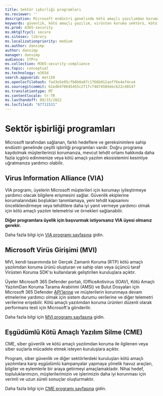 ```yaml
---
title: Sektör işbirliği programları
ms.reviewer: ''
description: Microsoft endüstri genelinde kötü amaçlı yazılımdan koruma - Virus Information Alliance (VIA), Microsoft Virüs Girişimi (MVI) ve Eşgüdümlü Kötü Amaçlı Yazılım Silme (CME) ile ilgili çeşitli işbirliğine dayalı programlar vardır
keywords: güvenlik, kötü amaçlı yazılım, virüsten koruma sektörü, kötü amaçlı yazılımdan koruma Sektörü, işbirliği programları, alliances, Virus Information Alliance, Microsoft Virüs Girişimi, Eşgüdümlü Kötü Amaçlı Yazılım Silme, WDSI, MMPC, Microsoft Kötü Amaçlı Yazılımdan Koruma Merkezi, ortaklıklar
ms.prod: m365-security
ms.mktglfcycl: secure
ms.sitesec: library
ms.localizationpriority: medium
ms.author: dansimp
author: dansimp
manager: dansimp
audience: ITPro
ms.collection: M365-security-compliance
ms.topic: conceptual
ms.technology: m365d
search.appverid: met150
ms.openlocfilehash: fad3e5e95cfb8b0a07c1766b912aeff6e4ef4ca4
ms.sourcegitcommit: b1ed6470645455c2f1fcf467450debc622c40147
ms.translationtype: MT
ms.contentlocale: tr-TR
ms.lasthandoff: 09/15/2022
ms.locfileid: "67711531"
---
```

# <a name="industry-collaboration-programs"></a>Sektör işbirliği programları

Microsoft tarafından sağlanan, farklı hedeflere ve gereksinimlere sahip endüstri genelinde çeşitli işbirliği programları vardır. Doğru programa kaydolmak müşterilerinizi korumanıza, mevcut tehdit ortamı hakkında daha fazla içgörü edinmenize veya kötü amaçlı yazılım ekosistemini kesintiye uğratmanıza yardımcı olabilir.

## <a name="virus-information-alliance-via"></a>Virus Information Alliance (VIA)

VIA programı, üyelerin Microsoft müşterileri için korumayı iyileştirmeye yardımcı olacak bilgilere erişmesini sağlar. Güvenlik ekiplerine korumalarındaki boşlukları tanımlamaya, yeni tehdit kapsamını önceliklendirmeye veya tehditlere daha iyi yanıt vermeye yardımcı olmak için kötü amaçlı yazılım telemetrisi ve örnekleri sağlanabilir.

**Diğer programlara üyelik için başvurmak istiyorsanız VIA üyesi olmanız gerekir.**

Daha fazla bilgi için [VIA programı sayfasına](virus-information-alliance-criteria.md) gidin.

## <a name="microsoft-virus-initiative-mvi"></a>Microsoft Virüs Girişimi (MVI)

MVI, kendi tasarımında bir Gerçek Zamanlı Koruma (RTP) kötü amaçlı yazılımdan koruma ürünü oluşturan ve sahip olan veya üçüncü taraf Virüsten Koruma SDK'sı kullanılarak geliştirilen kuruluşlara açıktır.

Üyeler Microsoft 365 Defender portalı, IOfficeAntivirus (IOAV), Kötü Amaçlı YazılımDan Koruma Tarama Arabirimi (AMSI) ve Bulut Dosyaları için Microsoft 365 Defender [API'lerine](../defender/api-overview.md) ve müşterilerin korunmaya devam etmelerine yardımcı olmak için sistem durumu verilerine ve diğer telemetri verilerine erişebilir. Kötü amaçlı yazılımdan koruma ürünleri düzenli olarak performans testi için Microsoft'a gönderilir.

Daha fazla bilgi için [MVI programı sayfasına](virus-initiative-criteria.md) gidin.

## <a name="coordinated-malware-eradication-cme"></a>Eşgüdümlü Kötü Amaçlı Yazılım Silme (CME)

CME, siber güvenlik ve kötü amaçlı yazılımdan koruma ile ilgilenen veya siber suçlarla mücadele etmek isteyen kuruluşlara açıktır.

Program, siber güvenlik ve diğer sektörlerdeki kuruluşları kötü amaçlı yazılımlara karşı eşgüdümlü kampanyalar yapmaya yönelik havuz araçları, bilgiler ve eylemlerle bir araya getirmeyi amaçlamaktadır. Nihai hedef, topluluklarımızın, müşterilerimizin ve işlerimizin daha iyi korunması için verimli ve uzun süreli sonuçlar oluşturmaktır.

Daha fazla bilgi için [CME programı sayfasına](coordinated-malware-eradication.md) gidin.
